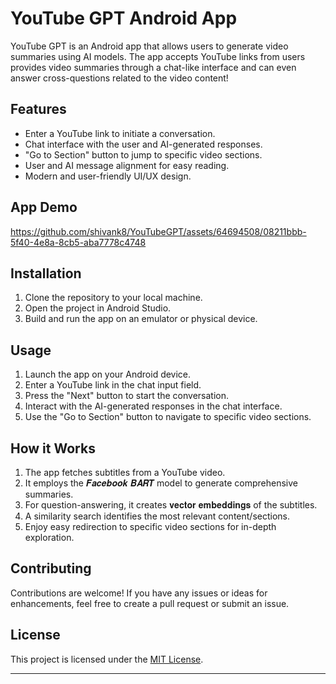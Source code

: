 # YouTube GPT Android App


YouTube GPT is an Android app that allows users to generate video summaries using AI models. The app accepts YouTube links from users provides video summaries through a chat-like interface and can even answer cross-questions related to the video content! 

## Features

- Enter a YouTube link to initiate a conversation.
- Chat interface with the user and AI-generated responses.
- "Go to Section" button to jump to specific video sections.
- User and AI message alignment for easy reading.
- Modern and user-friendly UI/UX design.

## App Demo


https://github.com/shivank8/YouTubeGPT/assets/64694508/08211bbb-5f40-4e8a-8cb5-aba7778c4748


## Installation

1. Clone the repository to your local machine.
2. Open the project in Android Studio.
3. Build and run the app on an emulator or physical device.

## Usage

1. Launch the app on your Android device.
2. Enter a YouTube link in the chat input field.
3. Press the "Next" button to start the conversation.
4. Interact with the AI-generated responses in the chat interface.
5. Use the "Go to Section" button to navigate to specific video sections.

## How it Works

1. The app fetches subtitles from a YouTube video.
2. It employs the 𝑭𝒂𝒄𝒆𝒃𝒐𝒐𝒌 𝑩𝑨𝑹𝑻 model to generate comprehensive summaries.
3. For question-answering, it creates 𝐯𝐞𝐜𝐭𝐨𝐫 𝐞𝐦𝐛𝐞𝐝𝐝𝐢𝐧𝐠𝐬 of the subtitles.
4. A similarity search identifies the most relevant content/sections.
5. Enjoy easy redirection to specific video sections for in-depth exploration.

## Contributing

Contributions are welcome! If you have any issues or ideas for enhancements, feel free to create a pull request or submit an issue.

## License

This project is licensed under the [MIT License](LICENSE).

---
